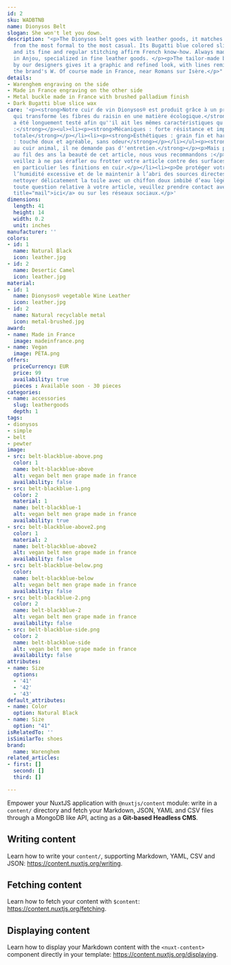 ```yaml
---
id: 2
sku: WADBTNB
name: Dionysos Belt
slogan: She won't let you down.
description: "<p>The Dionysos belt goes with leather goods, it matches all your outfits,
  from the most formal to the most casual. Its Bugatti blue colored sliced ​​waxes
  and its fine and regular stitching affirm French know-how. Always made in our workshop
  in Anjou, specialized in fine leather goods. </p><p>The tailor-made buckle imagined
  by our designers gives it a graphic and refined look, with lines reminiscent of
  the brand's W. Of course made in France, near Romans sur Isère.</p>"
details:
- Warenghem engraving on the side
- Made in France engraving on the other side
- Metal buckle made in France with brushed palladium finish
- Dark Bugatti blue slice wax
care: '<p><strong>Notre cuir de vin Dionysos® est produit grâce à un procédé innovant
  qui transforme les fibres du raisin en une matière écologique.</strong></p><p><strong>Il
  a été longuement testé afin qu''il ait les mêmes caractéristiques qu''un cuir traditionnel
  :</strong></p><ul><li><p><strong>Mécaniques : forte résistance et imperméabilité
  totale</strong></p></li><li><p><strong>Esthétiques : grain fin et harmonieux</strong></p></li><li><p><strong>Sensorielles
  : touché doux et agréable, sans odeur</strong></p></li></ul><p><strong>Contrairement
  au cuir animal, il ne demande pas d''entretien.</strong></p><p>Mais pour préserver
  au fil des ans la beauté de cet article, nous vous recommandons :</p><ul><li><p>De
  veillez à ne pas érafler ou frotter votre article contre des surfaces abrasives,
  en particulier les finitions en cuir.</p></li><li><p>De protéger votre article de
  l’humidité excessive et de le maintenir à l’abri des sources directes de chaleur.</p></li><li><p>De
  nettoyer délicatement la toile avec un chiffon doux imbibé d’eau légèrement savonneuse.</p></li></ul><p>Pour
  toute question relative à votre article, veuillez prendre contact avec nous <a href="mailto:hello@warenghem.com"
  title="mail">ici</a> ou sur les réseaux sociaux.</p>'
dimensions:
  length: 41
  height: 14
  width: 0.2
  unit: inches
manufacturer: ''
colors:
- id: 1
  name: Natural Black
  icon: leather.jpg
- id: 2
  name: Desertic Camel
  icon: leather.jpg
material:
- id: 1
  name: Dionysos® vegetable Wine Leather
  icon: leather.jpg
- id: 2
  name: Natural recyclable metal
  icon: metal-brushed.jpg
award:
- name: Made in France
  image: madeinfrance.png
- name: Vegan
  image: PETA.png
offers:
  priceCurrency: EUR
  price: 99
  availability: true
  pieces : Available soon - 30 pieces
categories:
- name: accessories
  slug: leathergoods
  depth: 1
tags:
- dionysos
- simple
- belt
- pewter
image:
- src: belt-blackblue-above.png
  color: 1
  name: belt-blackblue-above
  alt: vegan belt men grape made in france
  availability: false
- src: belt-blackblue-1.png
  color: 2
  material: 1
  name: belt-blackblue-1
  alt: vegan belt men grape made in france
  availability: true
- src: belt-blackblue-above2.png
  color: 1
  material: 2
  name: belt-blackblue-above2
  alt: vegan belt men grape made in france
  availability: false
- src: belt-blackblue-below.png
  color: 
  name: belt-blackblue-below
  alt: vegan belt men grape made in france
  availability: false
- src: belt-blackblue-2.png
  color: 2
  name: belt-blackblue-2
  alt: vegan belt men grape made in france
  availability: false
- src: belt-blackblue-side.png
  color: 2
  name: belt-blackblue-side
  alt: vegan belt men grape made in france
  availability: false
attributes:
- name: Size
  options:
  - '41'
  - '42'
  - '43'
default_attributes:
- name: Color
  option: Natural Black
- name: Size
  option: "41"
isRelatedTo: ''
isSimilarTo: shoes
brand:
  name: Warenghem
related_articles:
- first: []
  second: []
  third: []

---
```

Empower your NuxtJS application with `@nuxtjs/content` module: write in a `content/` directory and fetch your Markdown, JSON, YAML and CSV files through a MongoDB like API, acting as a **Git-based Headless CMS**.

## Writing content

Learn how to write your `content/`, supporting Markdown, YAML, CSV and JSON: https://content.nuxtjs.org/writing.

## Fetching content

Learn how to fetch your content with `$content`: https://content.nuxtjs.org/fetching.

## Displaying content

Learn how to display your Markdown content with the `<nuxt-content>` component directly in your template: https://content.nuxtjs.org/displaying.